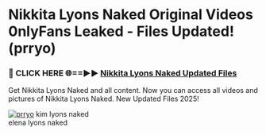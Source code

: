 # Nikkita Lyons Naked Original Videos 0nlyFans Leaked - Files Updated! (prryo)

<h3>🔴 CLICK HERE 🌐==►► <a href="https://tinyurl.com/yckcrads" rel="nofollow">Nikkita Lyons Naked Updated Files</a></h3>

Get Nikkita Lyons Naked and all content. Now you can access all videos and pictures of Nikkita Lyons Naked. New Updated Files 2025!

[![prryo](https://i.imgur.com/hpKpOFt.gif)](https://tinyurl.com/yckcrads)
kim lyons naked<br>
elena lyons naked